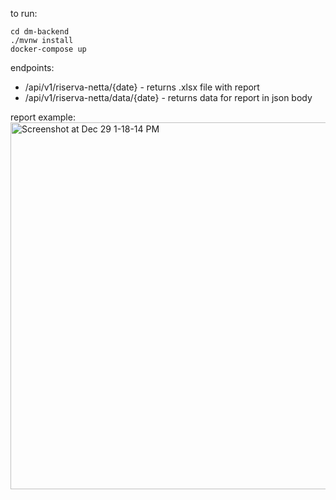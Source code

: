 to run:

    cd dm-backend
    ./mvnw install
    docker-compose up
    
  endpoints:
  

 - /api/v1/riserva-netta/{date} - returns .xlsx file with report
 - /api/v1/riserva-netta/data/{date} - returns data for report in json body

report example:
<img width="587" alt="Screenshot at Dec 29 1-18-14 PM" src="https://user-images.githubusercontent.com/74013112/209943836-a52c1386-e675-413c-a2c1-16bb9dfe8cd1.png">
